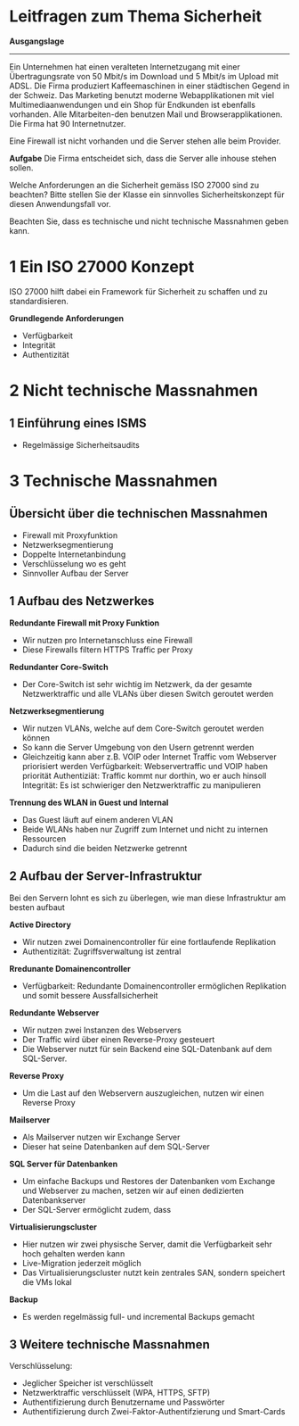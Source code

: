 # Leitfragen zum Thema Sicherheit

**Ausgangslage**
***
Ein Unternehmen hat einen veralteten Internetzugang mit einer Übertragungsrate von 50 Mbit/s im Download und 5 Mbit/s im Upload mit ADSL. Die Firma produziert Kaffeemaschinen in einer städtischen Gegend in der Schweiz. Das Marketing benutzt moderne Webapplikationen mit viel Multimediaanwendungen und ein Shop für Endkunden ist ebenfalls vorhanden. Alle Mitarbeiten-den benutzen Mail und Browserapplikationen. Die Firma hat 90 Internetnutzer.

Eine Firewall ist nicht vorhanden und die Server stehen alle beim Provider.


**Aufgabe**
Die Firma entscheidet sich, dass die Server alle inhouse stehen sollen.

Welche Anforderungen an die Sicherheit gemäss ISO 27000 sind zu beachten?
Bitte stellen Sie der Klasse ein sinnvolles Sicherheitskonzept für diesen Anwendungsfall vor.

Beachten Sie, dass es technische und nicht technische Massnahmen geben kann.



# **1 Ein ISO 27000 Konzept** 
ISO 27000 hilft dabei ein Framework für Sicherheit zu schaffen und zu standardisieren. 

**Grundlegende Anforderungen**
- Verfügbarkeit 
- Integrität 
- Authentizität

# **2 Nicht technische Massnahmen**

## **1 Einführung eines ISMS** 

- Regelmässige Sicherheitsaudits




# **3 Technische Massnahmen** 

## **Übersicht über die technischen Massnahmen** 
- Firewall mit Proxyfunktion 
- Netzwerksegmentierung 
- Doppelte Internetanbindung 
- Verschlüsselung wo es geht
- Sinnvoller Aufbau der Server

## **1 Aufbau des Netzwerkes**

**Redundante Firewall mit Proxy Funktion**
- Wir nutzen pro Internetanschluss eine Firewall 
- Diese Firewalls filtern HTTPS Traffic per Proxy

**Redundanter Core-Switch**
- Der Core-Switch ist sehr wichtig im Netzwerk, da der gesamte Netzwerktraffic und alle VLANs über diesen Switch geroutet werden

**Netzwerksegmentierung** 
- Wir nutzen VLANs, welche auf dem Core-Switch geroutet werden können
- So kann die Server Umgebung von den Usern getrennt werden
- Gleichzeitig kann aber z.B. VOIP oder Internet Traffic vom Webserver priorisiert werden
Verfügbarkeit: Webservertraffic und VOIP haben priorität
Authentiziät: Traffic kommt nur dorthin, wo er auch hinsoll
Integrität: Es ist schwieriger den Netzwerktraffic zu manipulieren 

**Trennung des WLAN in Guest und Internal**
- Das Guest läuft auf einem anderen VLAN 
- Beide WLANs haben nur Zugriff zum Internet und nicht zu internen Ressourcen
- Dadurch sind die beiden Netzwerke getrennt 

## **2 Aufbau der Server-Infrastruktur**
Bei den Servern lohnt es sich zu überlegen, wie man diese Infrastruktur am besten aufbaut

**Active Directory**
- Wir nutzen zwei Domainencontroller für eine fortlaufende Replikation 
- Authentizität: Zugriffsverwaltung ist zentral 

**Rredunante Domainencontroller**
- Verfügbarkeit: Redundante Domainencontroller ermöglichen Replikation und somit bessere Aussfallsicherheit

**Redundante Webserver**
- Wir nutzen zwei Instanzen des Webservers
- Der Traffic wird über einen Reverse-Proxy gesteuert
- Die Webserver nutzt für sein Backend eine SQL-Datenbank auf dem SQL-Server. 

**Reverse Proxy**
- Um die Last auf den Webservern auszugleichen, nutzen wir einen Reverse Proxy 

**Mailserver** 
- Als Mailserver nutzen wir Exchange Server
- Dieser hat seine Datenbanken auf dem SQL-Server

**SQL Server für Datenbanken** 
- Um einfache Backups und Restores der Datenbanken vom Exchange und Webserver zu machen, setzen wir auf einen dedizierten Datenbankserver
- Der SQL-Server ermöglicht zudem, dass 

**Virtualisierungscluster**
- Hier nutzen wir zwei physische Server, damit die Verfügbarkeit sehr hoch gehalten werden kann
- Live-Migration jederzeit möglich
- Das Virtualisierungscluster nutzt kein zentrales SAN, sondern speichert die VMs lokal

**Backup**
- Es werden regelmässig full- und incremental Backups gemacht

## **3 Weitere technische Massnahmen**
Verschlüsselung: 
- Jeglicher Speicher ist verschlüsselt 
- Netzwerktraffic verschlüsselt (WPA, HTTPS, SFTP)
- Authentifizierung durch Benutzername und Passwörter 
- Authentifizierung durch Zwei-Faktor-Authentifzierung und Smart-Cards


